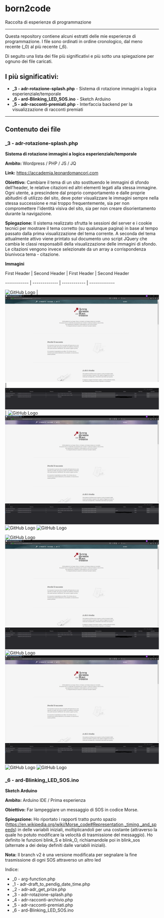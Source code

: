 # born2code
Raccolta di esperienze di programmazione
_______________________________________________

Questa repository contiene alcuni estratti delle mie esperienze di programmazione.
I file sono ordinati in ordine cronologico, dal meno recente (_0) al più recente (_6).

Di seguito una lista dei file più significativi e più sotto una spiegazione per ognuno dei file caricati.

## I più significativi:
*  **_3 - adr-rotazione-splash.php**    - Sistema di rotazione immagini a logica esperienziale/temporale
*  **_6 - ard-Blinking_LED_SOS.ino**    - Sketch Arduino
*  **_5 - adr-racconti-premiati.php**   - Interfaccia backend per la visualizzazione di racconti premiati

_______________________________________________

## Contenuto dei file

### _3 - adr-rotazione-splash.php

**Sistema di rotazione immagini a logica esperienziale/temporale**

**Ambito:** Wordpress / PHP / JS / JQ

**Link:** https://accademia.leonardomancori.com

**Obiettivo:** Cambiare il tema di un sito sostituendo le immagini di sfondo dell'header, le relative citazioni ed altri elementi legati alla stessa immagine.
Ogni utente, a prescindere dal proprio comportamento e dalle proprie abitudini di utilizzo del sito, deve poter visualizzare le immagini sempre nella stessa successione e mai troppo frequentemente, sia per non compromettere l'identità visiva del sito, sia per non creare disorientamento durante la navigazione.

**Spiegazione:**
Il sistema realizzato sfrutta le sessioni del server e i cookie tecnici per mostrare il tema corretto (su qualunque pagina) in base al tempo passato dalla prima visualizzazione del tema corrente.
A seconda del tema attualmente attivo viene printato sul documento uno script JQuery che cambia le classi responsabili della visualizzazione delle immagini di sfondo. Le citazioni vengono invece selezionate da un array a corrispondenza biunivoca tema - citazione.

**Immagini**

First Header | Second Header | First Header | Second Header

------------ | ------------- | ------------ | -------------

![GitHub Logo](https://github.com/leorospo/born2code/blob/master/images/adr/_1.PNG) | ![GitHub Logo](https://github.com/leorospo/born2code/blob/master/images/adr/_2.PNG) | ![GitHub Logo](https://github.com/leorospo/born2code/blob/master/images/adr/_3.PNG) | ![GitHub Logo](https://github.com/leorospo/born2code/blob/master/images/adr/_4.PNG)
![GitHub Logo](https://github.com/leorospo/born2code/blob/master/images/adr/_5.PNG)
![GitHub Logo](https://github.com/leorospo/born2code/blob/master/images/adr/_6.PNG)
![GitHub Logo](https://github.com/leorospo/born2code/blob/master/images/adr/_7.PNG)
![GitHub Logo](https://github.com/leorospo/born2code/blob/master/images/adr/_8.PNG)



![GitHub Logo](https://github.com/leorospo/born2code/blob/master/images/adr/_1.PNG)
![GitHub Logo](https://github.com/leorospo/born2code/blob/master/images/adr/_2.PNG)
![GitHub Logo](https://github.com/leorospo/born2code/blob/master/images/adr/_3.PNG)
![GitHub Logo](https://github.com/leorospo/born2code/blob/master/images/adr/_4.PNG)
![GitHub Logo](https://github.com/leorospo/born2code/blob/master/images/adr/_5.PNG)
![GitHub Logo](https://github.com/leorospo/born2code/blob/master/images/adr/_6.PNG)
![GitHub Logo](https://github.com/leorospo/born2code/blob/master/images/adr/_7.PNG)
![GitHub Logo](https://github.com/leorospo/born2code/blob/master/images/adr/_8.PNG)

### _6 - ard-Blinking_LED_SOS.ino

**Sketch Arduino**

**Ambito:** Arduino IDE / Prima esperienza

**Obiettivo:** Far lampeggiare un messaggio di SOS in codice Morse.

**Spiegazione:**
Ho riportato i rapporti tratto punto spazio (https://en.wikipedia.org/wiki/Morse_code#Representation,_timing,_and_speeds) in delle variabili iniziali, moltiplicandoli per una costante (attraverso la quale ho potuto modificare la velocità di trasmissione del messaggio).
Ho definito le funzioni blink_S e blink_O, richiamandole poi in blink_sos (alternate a dei delay definiti dalle variabili iniziali).

**Nota:** Il branch v2 è una versione modificata per segnalare la fine trasmissione di ogni SOS attraverso un altro led





Indice:
*  _0 - arg-function.php
*  _1 - adr-draft_to_pendig_date_time.php
*  _2 - adr-adr_get_prize.php
*  _3 - adr-rotazione-splash.php
*  _4 - adr-racconti-archivio.php
*  _5 - adr-racconti-premiati.php
*  _6 - ard-Blinking_LED_SOS.ino
  

